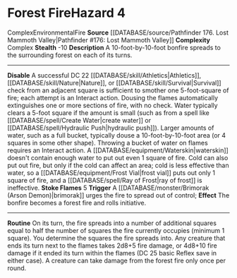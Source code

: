﻿---
complexity: Complex
element: Fire
hazard_type: Environmental
id: '124'
level: '4'
name: Forest Fire
rarity: Common
source: '[[DATABASE/source/Pathfinder 176. Lost Mammoth Valley|Pathfinder #176: Lost
  Mammoth Valley]]'
trait:
- '[[DATABASE/trait/Complex|Complex]]'
- '[[DATABASE/trait/Environmental|Environmental]]'
- '[[DATABASE/trait/Fire|Fire]]'
type: Hazard

---
# Forest Fire<span class="item-type">Hazard 4</span>

<span class="item-trait">Complex</span><span class="item-trait">Environmental</span><span class="item-trait">Fire</span>
**Source** [[DATABASE/source/Pathfinder 176. Lost Mammoth Valley|Pathfinder #176: Lost Mammoth Valley]]
**Complexity** Complex
**Stealth** -10
**Description** A 10-foot-by-10-foot bonfire spreads to the surrounding forest on each of its turns.

---
**Disable** A successful DC 22 [[DATABASE/skill/Athletics|Athletics]], [[DATABASE/skill/Nature|Nature]], or [[DATABASE/skill/Survival|Survival]] check from an adjacent square is sufficient to smother one 5-foot-square of fire; each attempt is an Interact action. Dousing the flames automatically extinguishes one or more sections of fire, with no check. Water typically clears a 5-foot square if the amount is small (such as from a spell like [[DATABASE/spell/Create Water|create water]] or [[DATABASE/spell/Hydraulic Push|hydraulic push]]). Larger amounts of water, such as a full bucket, typically douse a 10-foot-by-10-foot area (or 4 squares in some other shape). Throwing a bucket of water on flames requires an Interact action. A [[DATABASE/equipment/Waterskin|waterskin]] doesn't contain enough water to put out even 1 square of fire. Cold can also put out fire, but only if the cold can affect an area; cold is less effective than water, so a [[DATABASE/equipment/Frost Vial|frost vial]] puts out only 1 square of fire, and a [[DATABASE/spell/Ray of Frost|ray of frost]] is ineffective.
**Stoke Flames** <span class="action-icon">5</span> **Trigger** A [[DATABASE/monster/Brimorak (Arson Demon)|brimorak]] urges the fire to spread out of control; **Effect** The bonfire becomes a forest fire and rolls initiative.

---
**Routine** On its turn, the fire spreads into a number of additional squares equal to half the number of squares the fire currently occupies (minimum 1 square). You determine the squares the fire spreads into. Any creature that ends its turn next to the flames takes 2d8+5 fire damage, or 4d8+10 fire damage if it ended its turn within the flames (DC 25 basic Reflex save in either case). A creature can take damage from the forest fire only once per round.